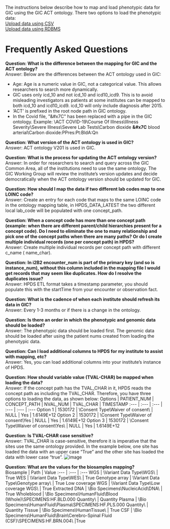 The instructions below describe how to map and load phenotypic data for GIC using the GIC ACT ontology. 
There two options to load the phenotypic data: <br>
[Upload data using CSV](https://github.com/hms-dbmi/i2b2ACTtoHPDS/blob/master/Loading%20data%20using%20CSV.MD)<br> 
[Upload data using RDBMS](https://github.com/hms-dbmi/i2b2ACTtoHPDS/blob/master/Loading%20data%20using%20RDBMS.MD)

# Frequently Asked Questions

<b>Question: What is the difference between the mapping for GIC and the ACT ontology?</b> <br>
Answer: Below are the differences between the ACT ontology used in GIC:

* Age: Age is a numeric value in GIC, not a categorical value. This allows researchers to search more dynamically. 
* GIC uses only icd_10 and not icd_10 and icd10_icd9. This is to avoid misleading investigators as patients at some institutes can be mapped to both icd_10 and icd10_icd9. icd_10 will only include diagnosis after 2015.
* ‘ACT’ is prefixed in the root node path in GIC ontology.
* In the Covid file, "&#x7C" has been replaced with a pipe in the GIC ontology. Example:  \ACT COVID-19\Course Of Illness\Illness Severity\Severe Illness\Severe Lab Tests\Carbon dioxide <b>&#x7C</b>  blood arterial\Carbon dioxide:PPres:Pt:BldA:Qn


<b>Question: What version of the ACT ontology is used in GIC?</b><br>
Answer: ACT ontology V201 is used in GIC. 

<b>Question: What is the process for updating the ACT ontology version?</b><br>
Answer: In order for researchers to search and query across the GIC Common Area, all of the institutions need to use the same ontology. The GIC Working Group will review the institute’s version updates and decide democratically when the ACT ontology version should be updated for GIC.

<b>Question: How should I map the data if two different lab codes map to one LOINC code? </b><br>
Answer:  Create an entry for each code that maps to the same LOINC code in the ontology mapping table, in HPDS_DATA_LATEST the two different local lab_code will be populated with one concept_path.

<b>Question: When a concept code has more than one concept path (example: when there are different parent/child hierarchies present for a concept code). Do I need to eliminate the one to many relationship and pick one of the concept paths when there are many paths? Or do I create multiple individual records (one per concept path) in HPDS? </b><br>
Answer:  Create multiple individual records per concept path with different c_name ( name_char).

 
<b>Question: In i2B2 encounter_num is part of the primary key (and so is instance_num), without this column included in the mapping file I would get records that may seem like duplicates. How do I resolve the duplicates issue?</b><br>
Answer: HPDS ETL format takes a timestamp parameter, you should populate this with the startTime from your encounter or observation fact.


<b>Question: What is the cadence of when each institute should refresh its data in GIC?</b><br>
Answer: Every 1-3 months or if there is a change in the ontology. 

<b>Question: Is there an order in which the phenotypic and genomic data should be loaded?</b><br>
Answer: The phenotypic data should be loaded first. The genomic data should be loaded after using the patient nums created from loading the phenotypic data. 

<b>Question: Can I load additional columns to HPDS for my institute to assist with mapping, etc?</b><br>
Answer: Yes, you can load additional columns into your institute’s instance of HPDS. 

<b>Question: How should variable value (TVAL-CHAR) be mapped when loading the data?</b><br>
Answer: If the concept path has the TVAL_CHAR in it, HPDS reads the concept path as including the TVAL_CHAR. Therefore, you have three options to loading the data, as shown below:
Options | PATIENT_NUM | CONCEPT_PATH | NVAL_NUM | TVAL_CHAR | TIMESTAMP
:--- | :--- | :--- | :--- | :--- | :--- 
Option 1 | 1530172 | \Consent Type\Waiver of consent\ | NULL | Yes | 1.6149E+12
Option 2 | 1530172 | \Consent Type\Waiver of consent\Yes | NULL | Yes | 1.6149E+12
Option 3 | 1530172 | \Consent Type\Waiver of consent\Yes\ | NULL | Yes | 1.6149E+12



<b>Question: Is TVAL-CHAR case sensitive?</b><br>
Answer: TVAL_CHAR is case-sensitive, therefore it is imperative that the sites use the same ontology provided. In the example below, one site has loaded the data with an upper case “True” and the other site has loaded the data with lower case “true”. 
![image](https://github.com/hms-dbmi/i2b2ACTtoHPDS/assets/64793765/402adb2e-e7f1-4d01-9393-feb221c3a810)


<b>Question: What are the values for the biosamples mapping?</b><br>
Biosample | Path | Value
:--- | :--- | :--- 
WGS | \Variant Data Type\WGS\ | True
WES | \Variant Data Type\WES\ | True
Genotype array |  \Variant Data Type\Genotype array\ | True
Low coverage WGS |  \Variant Data Type\Low coverage WGS\ | True
Extracted DNA | \Bio Specimens\NucleicAcid\DNA\ | True
Wholeblood | \Bio Specimens\HumanFluid\Blood (Whole)\SPECIMENS:HF.BLD.000 Quantity\ | Quantity
Plasma | \Bio Specimens\HumanFluid\Plasma\SPECIMENS:HF.PLS.000 Quantity\ | Quantity
Tissue | \Bio Specimens\HumanTissue\ | True
CSF | \Bio Specimens\HumanFluid\Brain\Cerebro-Spinal Fluid (CSF)\SPECIMENS:HF.BRN.004\ |True
